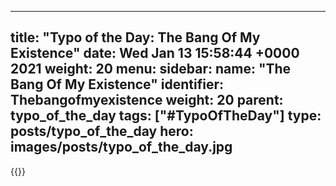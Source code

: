 
---
title: "Typo of the Day: The Bang Of My Existence"
date: Wed Jan 13 15:58:44 +0000 2021
weight: 20
menu:
  sidebar:
    name: "The Bang Of My Existence"
    identifier: Thebangofmyexistence
    weight: 20
    parent: typo_of_the_day
tags: ["#TypoOfTheDay"]
type: posts/typo_of_the_day
hero: images/posts/typo_of_the_day.jpg
---


{{<tweet user="mariatta" id="1349385401031528449">}}

